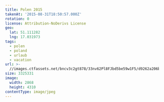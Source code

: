 ```yaml
---
title: Polen 2015
takenAt: '2015-08-31T18:50:57.000Z'
rotation: 0
license: Attribution-NoDerivs License
geo:
  lat: 51.111282
  lng: 17.031973
tags:
  - polen
  - poland
  - urlaub
  - vacation
url: >-
  //images.ctfassets.net/bncv3c2gt878/33nv62Pl8FJbd5be59w1F5/d9262a206bb8f4a7832ec8da3762ac45/polen-2015_25931553616_o
size: 3325331
image:
  width: 2868
  height: 4310
contentType: image/jpeg
---
```


